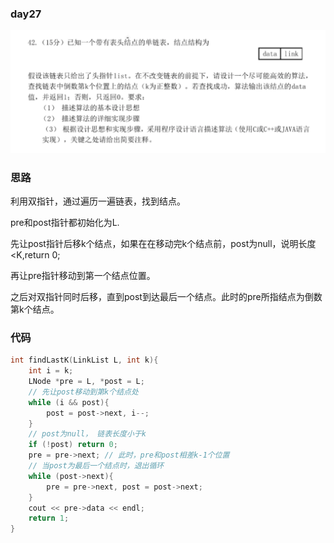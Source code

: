 ### day27

![img.png](img.png)

### 思路
利用双指针，通过遍历一遍链表，找到结点。

pre和post指针都初始化为L.

先让post指针后移k个结点，如果在在移动完k个结点前，post为null，说明长度<K,return 0;

再让pre指针移动到第一个结点位置。

之后对双指针同时后移，直到post到达最后一个结点。此时的pre所指结点为倒数第k个结点。

### 代码
```c++
int findLastK(LinkList L, int k){
    int i = k;
    LNode *pre = L, *post = L;
    // 先让post移动到第k个结点处
    while (i && post){
        post = post->next, i--;
    }
    // post为null， 链表长度小于k
    if (!post) return 0;
    pre = pre->next; // 此时，pre和post相差k-1个位置
    // 当post为最后一个结点时，退出循环
    while (post->next){
        pre = pre->next, post = post->next;
    }
    cout << pre->data << endl;
    return 1;
}
```

